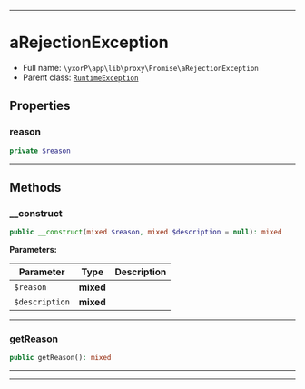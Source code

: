 ***

# aRejectionException





* Full name: `\yxorP\app\lib\proxy\Promise\aRejectionException`
* Parent class: [`RuntimeException`](../../../../../RuntimeException.md)



## Properties


### reason



```php
private $reason
```






***

## Methods


### __construct



```php
public __construct(mixed $reason, mixed $description = null): mixed
```








**Parameters:**

| Parameter | Type | Description |
|-----------|------|-------------|
| `$reason` | **mixed** |  |
| `$description` | **mixed** |  |




***

### getReason



```php
public getReason(): mixed
```











***


***

